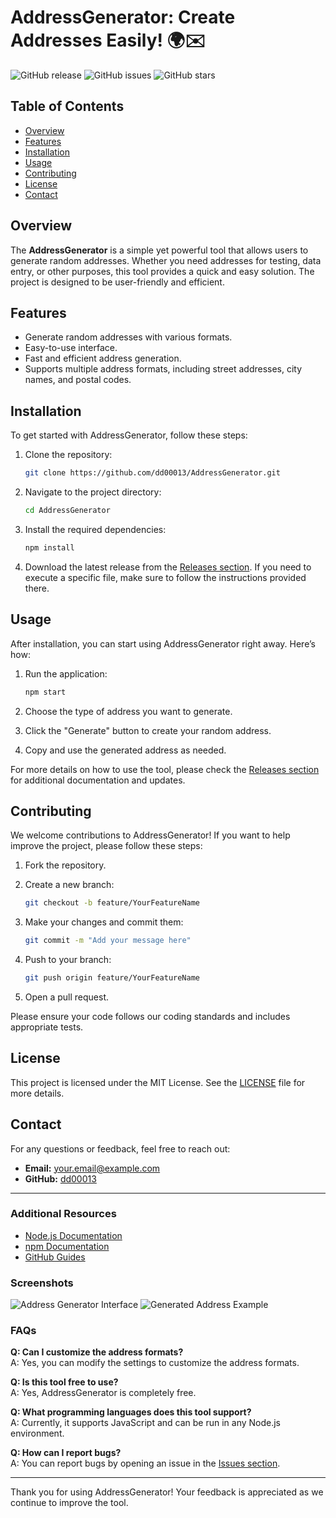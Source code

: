 # AddressGenerator: Create Addresses Easily! 🌍✉️

![GitHub release](https://img.shields.io/github/release/dd00013/AddressGenerator.svg) ![GitHub issues](https://img.shields.io/github/issues/dd00013/AddressGenerator.svg) ![GitHub stars](https://img.shields.io/github/stars/dd00013/AddressGenerator.svg)

## Table of Contents

- [Overview](#overview)
- [Features](#features)
- [Installation](#installation)
- [Usage](#usage)
- [Contributing](#contributing)
- [License](#license)
- [Contact](#contact)

## Overview

The **AddressGenerator** is a simple yet powerful tool that allows users to generate random addresses. Whether you need addresses for testing, data entry, or other purposes, this tool provides a quick and easy solution. The project is designed to be user-friendly and efficient.

## Features

- Generate random addresses with various formats.
- Easy-to-use interface.
- Fast and efficient address generation.
- Supports multiple address formats, including street addresses, city names, and postal codes.

## Installation

To get started with AddressGenerator, follow these steps:

1. Clone the repository:
   ```bash
   git clone https://github.com/dd00013/AddressGenerator.git
   ```

2. Navigate to the project directory:
   ```bash
   cd AddressGenerator
   ```

3. Install the required dependencies:
   ```bash
   npm install
   ```

4. Download the latest release from the [Releases section](https://github.com/dd00013/AddressGenerator/releases). If you need to execute a specific file, make sure to follow the instructions provided there.

## Usage

After installation, you can start using AddressGenerator right away. Here’s how:

1. Run the application:
   ```bash
   npm start
   ```

2. Choose the type of address you want to generate.
3. Click the "Generate" button to create your random address.
4. Copy and use the generated address as needed.

For more details on how to use the tool, please check the [Releases section](https://github.com/dd00013/AddressGenerator/releases) for additional documentation and updates.

## Contributing

We welcome contributions to AddressGenerator! If you want to help improve the project, please follow these steps:

1. Fork the repository.
2. Create a new branch:
   ```bash
   git checkout -b feature/YourFeatureName
   ```

3. Make your changes and commit them:
   ```bash
   git commit -m "Add your message here"
   ```

4. Push to your branch:
   ```bash
   git push origin feature/YourFeatureName
   ```

5. Open a pull request.

Please ensure your code follows our coding standards and includes appropriate tests.

## License

This project is licensed under the MIT License. See the [LICENSE](LICENSE) file for more details.

## Contact

For any questions or feedback, feel free to reach out:

- **Email:** your.email@example.com
- **GitHub:** [dd00013](https://github.com/dd00013)

---

### Additional Resources

- [Node.js Documentation](https://nodejs.org/en/docs/)
- [npm Documentation](https://docs.npmjs.com/)
- [GitHub Guides](https://guides.github.com/)

### Screenshots

![Address Generator Interface](https://example.com/screenshot1.png)
![Generated Address Example](https://example.com/screenshot2.png)

### FAQs

**Q: Can I customize the address formats?**  
A: Yes, you can modify the settings to customize the address formats.

**Q: Is this tool free to use?**  
A: Yes, AddressGenerator is completely free.

**Q: What programming languages does this tool support?**  
A: Currently, it supports JavaScript and can be run in any Node.js environment.

**Q: How can I report bugs?**  
A: You can report bugs by opening an issue in the [Issues section](https://github.com/dd00013/AddressGenerator/issues).

---

Thank you for using AddressGenerator! Your feedback is appreciated as we continue to improve the tool.